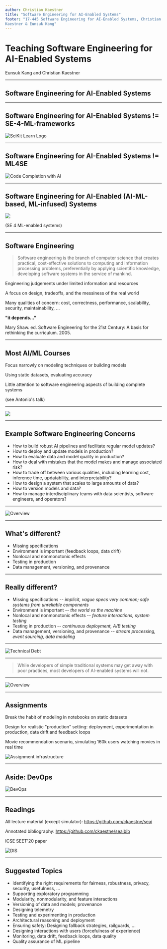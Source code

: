```yaml
---
author: Christian Kaestner
title: "Software Engineering for AI-Enabled Systems"
footer: "17-445 Software Engineering for AI-Enabled Systems, Christian
Kaestner & Eunsuk Kang"
---
```


# Teaching Software Engineering for AI-Enabled Systems

Eunsuk Kang and Christian Kaestner

---

## Software Engineering for AI-Enabled Systems

----


## Software Engineering for AI-Enabled Systems != SE-4-ML-frameworks

![SciKit Learn Logo](scikit.png)



----


## Software Engineering for AI-Enabled Systems != ML4SE

![Code Completion with AI](codecompl.png)


----
## Software Engineering for AI-Enabled (AI-ML-based, ML-infused) Systems

![](temi.png)

(SE 4 ML-enabled systems)


---
## Software Engineering

> Software engineering is the branch of computer science that creates practical, cost-effective solutions to
computing and information processing problems, preferentially by applying scientific knowledge,
developing
 software systems in the service of mankind. 

Engineering judgements under limited information and resources

A focus on design, tradeoffs, and the messiness of the real world

Many qualities of concern: cost, correctness, performance, scalability, security, maintainability, ...



**"it depends..."**


<!-- references -->
Mary Shaw. ed. Software Engineering for the 21st Century: A basis for rethinking the curriculum. 2005.


----
## Most AI/ML Courses

Focus narrowly on modeling techniques or building models

Using static datasets, evaluating accuracy

Little attention to software engineering aspects of building complete systems


(see Antonio's talk)


----

![](temi.png)

----
## Example Software Engineering Concerns


* How to build robust AI pipelines and facilitate regular model updates? 
* How to deploy and update models in production? 
* How to evaluate data and model quality in production? 
* How to deal with mistakes that the model makes and manage associated risk?
* How to trade off between various qualities, including learning cost, inference time, updatability, and interpretability? 
* How to design a system that scales to large amounts of data? 
* How to version models and data?
* How to manage interdisciplinary teams with data scientists, software engineers, and operators?


---

![Overview](overview.png)

---
## What's different?


* Missing specifications
* Environment is important (feedback loops, data drift)
* Nonlocal and nonmonotonic effects 
* Testing in production
* Data management, versioning, and provenance

----
## Really different?


* Missing specifications -- *implicit, vague specs very common; safe systems from unreliable components*
* Environment is important -- *the world vs the machine*
* Nonlocal and nonmonotonic effects -- *feature interactions, system testing* 
* Testing in production -- *continuous deployment, A/B testing*
* Data management, versioning, and provenance -- *stream processing, event sourcing, data modeling*

----
![Technical Debt](debt.jpg)

----

> While developers of simple traditional systems may get away with poor practices, most developers of AI-enabled systems will not.


---

![Overview](overview.png)

---
## Assignments

Break the habit of modeling in notebooks on static datasets

Design for realistic "production" setting: deployment, experimentation in production, data drift and feedback loops

Movie recommendation scenario, simulating 160k users watching movies in real time

![Assignment infrastructure](sim.png)

---
## Aside: DevOps

![DevOps](devops.png)


---
## Readings

All lecture material (except simulator): https://github.com/ckaestne/seai

Annotated bibliography: https://github.com/ckaestne/seaibib

ICSE SEET'20 paper

<!-- split -->
![DIS](book.webp)

---
## Suggested Topics

* Identifying the right requirements for fairness, robustness, privacy, security, usefulness, ...
* Supporting exploratory programming
* Modularity, nonmodularity, and feature interactions 
* Versioning of data and models; provenance
* Designing telemetry
* Testing and experimenting in production
* Architectural reasoning and deployment
* Ensuring safety: Designing fallback strategies, railguards, ...
* Designing interactions with users (forcefulness of experience)
* Monitoring, data drift, feedback loops, data quality
* Quality assurance of ML pipeline